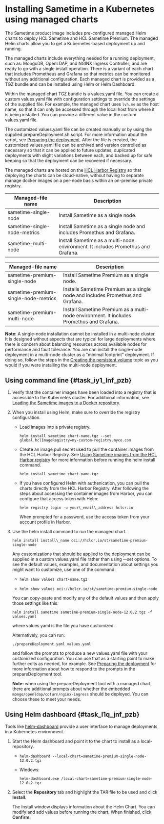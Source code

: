 # Installing Sametime in a Kubernetes using managed charts 

The Sametime product image includes pre-configured managed Helm charts to deploy HCL Sametime and HCL Sametime Premium. The managed Helm charts allow you to get a Kubernetes-based deployment up and running.

The managed charts include everything needed for a running deployment, such as: MongoDB, OpenLDAP, and NGINX Ingress Controller; and are ready to go with a single install operation. There is a variant of each chart that includes Prometheus and Grafana so that metrics can be monitored without any additional configuration. Each managed chart is provided as a TGZ bundle and can be installed using Helm or Helm Dashboard.

Within the managed chart TGZ bundle is a values.yaml file. You can create a custom values.yaml file with configuration settings to override the settings of the supplied file. For example, the managed chart uses `lvh.me` as the host name, so that it can only be accessed through the local host from where it is being installed. You can provide a different value in the custom values.yaml file.

The customized values.yaml file can be created manually or by using the supplied prepareDeployment.sh script. For more information about the script, see [Preparing the deployment](t_meetings_configure_deployment.md).  After the file is created, the customized values.yaml file can be archived and version controlled as necessary so that it can be applied to future updates, duplicated deployments with slight variations between each, and backed up for safe keeping so that the deployment can be recovered if necessary.

The managed charts are hosted on the [HCL Harbor Registry](https://hclcr.io/) so that deploying the charts can be cloud-native, without having to separate manage docker images on a per-node basis within an on-premise private registry.

|Managed-file name|Description|
|-----------------|-----------|
|sametime-single-node|Install Sametime as a single node.|
|sametime-single-node-metrics|Install Sametime as a single node and includes Promethus and Grafana.|
|sametime-multi-node|Install Sametime as a multi-node environment. It includes Promethus and Grafana.|

|Managed-file name|Description|
|-----------------|-----------|
|sametime-premium-single-node|Install Sametime Premium as a single node.|
|sametime-premium-single-node-metrics|Installs Sametime Premium as a single node and includes Promethus and Grafana.|
|sametime-premium-multi-node|Install Sametime Premium as a multi-node environment. It includes Promethus and Grafana.|

**Note:** A single-node installation cannot be installed in a multi-node cluster. It is designed without aspects that are typical for large deployments where there is concern about balancing resources across available nodes for performance and fault tolerance. You are can install the single-node deployment in a multi-node cluster as a "minimal footprint" deployment. If doing so, follow the steps in the [Creating the persistent volume](t_meetings_recordings.md) topic as you would if you were installing the multi-node deployment.

## Using command line {#task_iy1_lnf_pzb}

1.  Verify that the container images have been loaded into a registry that is accessible to the Kubernetes cluster. For additoinal information, see [Loading the Sametime images to a Docker repository](load_stimages_local.md).

2.  When you install using Helm, make sure to override the registry configuration.

    -   Load images into a private registry.

        ``` {#codeblock_pkl_jfd_rzb}
        helm install sametime chart-name.tgz --set global.hclImageRegistry=my-custom-registry.myco.com
        ```

    -   Create an image pull secret used to pull the container images from the HCL Harbor Registry. See [Using Sametime images from the HCL Harbor registry](use_stimages_harbor.md) for more information before running the helm install command.

        ``` {#codeblock_ybr_kfd_rzb}
        helm install sametime chart-name.tgz
        ```

    -   If you have configured Helm with authenication, you can pull the charts directly from the HCL Harbor Registry. After following the steps about accessing the container images from Harbor, you can configure that access token with Helm:

        ``` {#codeblock_e12_nfd_rzb}
        helm registry login -u your\_email\_address hclcr.io
        ```

        When prompted for a password, use the access token from your account profile in Harbor.

3.  Use the helm install command to run the managed chart.

    ``` helm install install\_name oci://hclcr.io/st/sametime-premium-single-node ```

    Any customizations that should be applied to the deployment can be supplied in a custom values.yaml file rather than using --set options. To see the default values, examples, and documentation about settings you might want to customize, use one of the command:

    -   ``` helm show values chart-name.tgz ```

    -   ``` helm show values oci://hclcr.io/st/sametime-premium-single-node ```

    You can copy-paste and modify any of the default values and then apply those settings like this:

    ``` helm install sametime sametime-premium-single-node-12.0.2.tgz -f values.yaml ```

    where values.yaml is the file you have customized.

    Alternatively, you can run:

    ``` ./prepareDeployment.yaml values.yaml ```

    and follow the prompts to produce a new values.yaml file with your customized configuration. You can use that as a starting point to make further edits as needed, for example. See [Preparing the deployment](t_meetings_configure_deployment.md) for more information about how to respond to the prompts in the prepareDeployment tool.

    **Note:** when using the prepareDeployment tool with a managed chart, there are additional prompts about whether the embedded `mongo/openldap/coturn/nginx-ingress` should be deployed. You can choose these to meet your needs.


## Using Helm dashboard {#task_l1q_jnf_pzb}

Tools like [helm-dashboard](https://github.com/komodorio/helm-dashboard/releases) provide a user interface to manage deployments in a Kubernetes environment.

1.  Start the Helm dashboard and point it to the chart to install as a local-repository.

    -   ``` helm-dashboard --local-chart=sametime-premium-single-node-12.0.2.tgz ```

    -   Windows:

        ``` helm-dashboard.exe /local-chart=sametime-premium-single-node-12.0.2.tgz ```

2.  Select the **Repository** tab and highlight the TAR file to be used and click **Install**.

    The Install window displays information about the Helm Chart. You can modify and add values before running the chart. When finished, click **Confirm**.


